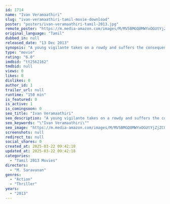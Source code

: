 ```yaml
---
id: 1714
name: "Ivan Veramaathiri"
slug: "ivan-veramaathiri-tamil-movie-download"
poster: "posters/ivan-veramaathiri-tamil-2013.jpg"
remote_poster: "https://m.media-amazon.com/images/M/MV5BMGQ0MWYxOGUtYjZjZC00MzNmLTg1ODUtNjI1NDY1ODM0ZGVkXkEyXkFqcGdeQXVyMTEzNzg0Mjkx._V1_SX300.jpg"
original_language: "Tamil"
dubbed_in: null
released_date: "13 Dec 2013"
synopsis: "A young vigilante takes on a rowdy and suffers the consequences."
type: "movie"
rating: "6.0"
imdbid: "tt2562162"
tmdbid: null
views: 0
likes: 0
dislikes: 0
author_id: 1
trailer_url: null
runtime: "150 min"
is_featured: 0
is_active: 1
is_comingsoon: 0
seo_title: "Ivan Veramaathiri"
seo_description: "A young vigilante takes on a rowdy and suffers the consequences."
seo_keywords: "\"Ivan Veramaathiri\""
seo_image: "https://m.media-amazon.com/images/M/MV5BMGQ0MWYxOGUtYjZjZC00MzNmLTg1ODUtNjI1NDY1ODM0ZGVkXkEyXkFqcGdeQXVyMTEzNzg0Mjkx._V1_SX300.jpg"
screenshots: null
redirect_to: null
social_shares: 0
created_at: 2025-03-22 09:42:18
updated_at: 2025-03-22 09:42:18
categories:
  - "Tamil 2013 Movies"
directors:
  - "M. Saravanan"
genres:
  - "Action"
  - "Thriller"
years:
  - "2013"
---
```

